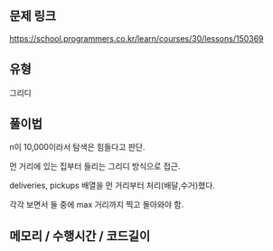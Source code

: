 ## 문제 링크

https://school.programmers.co.kr/learn/courses/30/lessons/150369

## 유형

그리디

## 풀이법

n이 10,000이라서 탐색은 힘들다고 판단.

먼 거리에 있는 집부터 들리는 그리디 방식으로 접근.

deliveries, pickups 배열을 먼 거리부터 처리(배달,수거)했다.

각각 보면서 둘 중에 max 거리까지 찍고 돌아와야 함.

## 메모리 / 수행시간 / 코드길이

